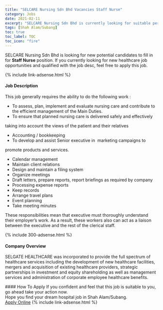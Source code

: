 ```yaml
---
title: "SELCARE Nursing Sdn Bhd Vacancies Staff Nurse" 
category: Jobs 
date: 2021-02-11 
excerpt: "SELCARE Nursing Sdn Bhd is currently looking for suitable person to fill in the Staff Nurse which positioned at Shah Alam/Subang" 
tags: [Shah Alam/Subang] 
toc: true 
toc_label: TOC 
toc_icon: "fire" 
--- 
```


<p>SELCARE Nursing Sdn Bhd is looking for new potential candidates to fill in for <b>Staff Nurse</b> position. If you currently looking for new healthcare job opportunities and qualified with the job desc, feel free to apply this job.
</p>{% include link-adsense.html %} 
<div><div><h4>Job Description</h4></div><div><div><span><div><p>This job generally requires the ability to do the following work :</p><ul><li>To assess, plan, implement and evaluate&#160;nursing&#160;care and contribute to the efficient management of the Main&#160;Duties.&#160;</li><li>To ensure that planned&#160;nursing&#160;care is delivered safely and effectively</li></ul><p>taking into account the views of the patient and their relatives</p><ul><li>Accounting / bookkeeping</li><li>To develop and assist Senior executive in&#160;&#160;marketing&#160;campaigns to</li></ul><p>promote products and services.</p><ul><li>Calendar management</li><li>Maintain client relations</li><li>Design and maintain a filing system</li><li>Organize meetings</li><li>Draft letters, prepare reports, report briefings as required by company</li><li>Processing expense reports</li><li>Keep records</li><li>Arrange travel plans</li><li>Event planning</li><li>Take meeting minutes</li></ul><p>These responsibilities mean that executive must thoroughly understand their employer&#8217;s work. As a result, these workers also can act as a liaison between the executive and the rest of the clerical staff.</p></div></span></div></div></div> 
{% include 300-adsense.html %} 
<div><div><h4>Company Overview</h4></div><div><div><span><div><p>SELGATE HEALTHCARE was incorporated to provide the full spectrum of healthcare services including the development of new healthcare facilities, mergers and acquisition of existing healthcare providers, strategic partnerships in investment and equity shareholding as well as management services and administration of corporate employee healthcare benefits.</p></div></span></div></div></div> 
#### How To Apply 
If you confident and feel that this job is suitable to you, go ahead take your action now. <br/> 
Hope you find your dream hospital job in Shah Alam/Subang. <br/> 
<a href="https://www.jobstreet.com.my/en/job/staff-nurse-4474105?jobId=jobstreet-my-job-4474105" class="btn btn--warning" target="_blank" rel="nofollow noopenner">Apply Online</a> 
{% include link-adsense.html %} 